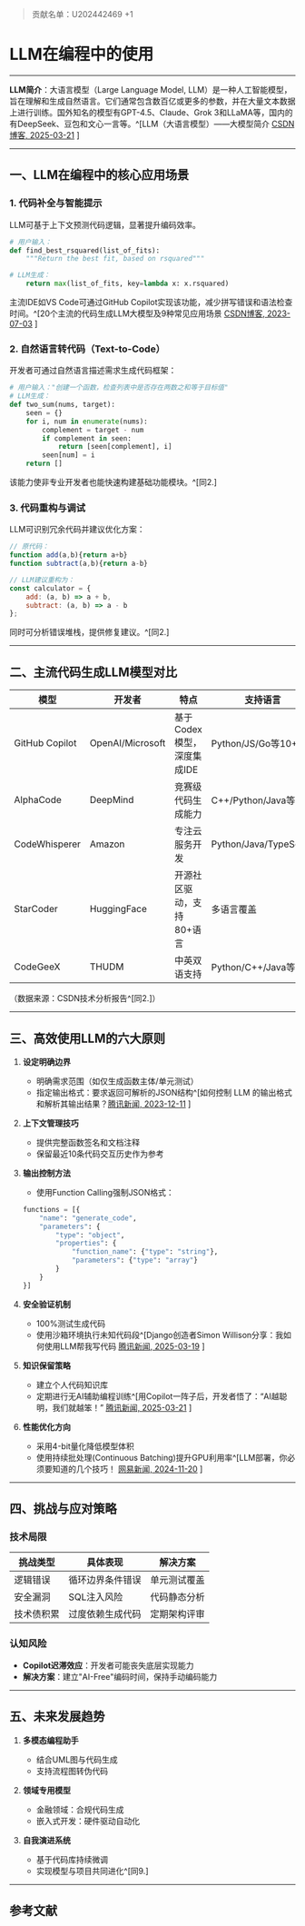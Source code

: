 > 贡献名单：U202442469 +1

# LLM在编程中的使用

---

**LLM简介**：大语言模型（Large Language Model, LLM）是一种人工智能模型，旨在理解和生成自然语言。它们通常包含数百亿或更多的参数，并在大量文本数据上进行训练。国外知名的模型有GPT-4.5、Claude、Grok 3和LLaMA等，国内的有DeepSeek、豆包和文心一言等。^[LLM（大语言模型）——大模型简介 [CSDN博客, 2025-03-21](https://blog.csdn.net/telescopewang/article/details/132711226) ]

---

## 一、LLM在编程中的核心应用场景

### 1. 代码补全与智能提示

LLM可基于上下文预测代码逻辑，显著提升编码效率。

```python
# 用户输入：
def find_best_rsquared(list_of_fits):
    """Return the best fit, based on rsquared"""

# LLM生成：
    return max(list_of_fits, key=lambda x: x.rsquared)
```

主流IDE如VS Code可通过GitHub Copilot实现该功能，减少拼写错误和语法检查时间。^[20个主流的代码生成LLM大模型及9种常见应用场景 [CSDN博客, 2023-07-03](https://blog.csdn.net/shebao3333/article/details/131508485) ]

### 2. 自然语言转代码（Text-to-Code）

开发者可通过自然语言描述需求生成代码框架：

```python
# 用户输入："创建一个函数，检查列表中是否存在两数之和等于目标值"
# LLM生成：
def two_sum(nums, target):
    seen = {}
    for i, num in enumerate(nums):
        complement = target - num
        if complement in seen:
            return [seen[complement], i]
        seen[num] = i
    return []
```

该能力使非专业开发者也能快速构建基础功能模块。^[同2.]

### 3. 代码重构与调试

LLM可识别冗余代码并建议优化方案：

```javascript
// 原代码：
function add(a,b){return a+b}
function subtract(a,b){return a-b}

// LLM建议重构为：
const calculator = {
    add: (a, b) => a + b,
    subtract: (a, b) => a - b
};
```

同时可分析错误堆栈，提供修复建议。^[同2.]

---

## 二、主流代码生成LLM模型对比

| 模型                | 开发者       | 特点                          | 支持语言                     |
|---------------------|-------------|-------------------------------|----------------------------|
| GitHub Copilot       | OpenAI/Microsoft | 基于Codex模型，深度集成IDE    | Python/JS/Go等10+          |
| AlphaCode           | DeepMind     | 竞赛级代码生成能力            | C++/Python/Java等          |
| CodeWhisperer       | Amazon       | 专注云服务开发                | Python/Java/TypeScript      |
| StarCoder           | HuggingFace  | 开源社区驱动，支持80+语言     | 多语言覆盖                  |
| CodeGeeX            | THUDM        | 中英双语支持                  | Python/C++/Java等20+       |

（数据来源：CSDN技术分析报告^[同2.]）

---

## 三、高效使用LLM的六大原则

1. **设定明确边界**
   - 明确需求范围（如仅生成函数主体/单元测试）
   - 指定输出格式：要求返回可解析的JSON结构^[如何控制 LLM 的输出格式和解析其输出结果？[腾讯新闻, 2023-12-11](https://so.html5.qq.com/page/real/search_news?docid=70000021_81365766a8418552&faker=1) ]

2. **上下文管理技巧**
   - 提供完整函数签名和文档注释
   - 保留最近10条代码交互历史作为参考

3. **输出控制方法**
   - 使用Function Calling强制JSON格式：

   ```python
   functions = [{
       "name": "generate_code",
       "parameters": {
           "type": "object",
           "properties": {
               "function_name": {"type": "string"},
               "parameters": {"type": "array"}
           }
       }
   }]
   ```

4. **安全验证机制**
   - 100%测试生成代码
   - 使用沙箱环境执行未知代码段^[Django创造者Simon Willison分享：我如何使用LLM帮我写代码 [腾讯新闻, 2025-03-19](https://news.qq.com/rain/a/20250319A01BZ500) ]

5. **知识保留策略**
   - 建立个人代码知识库
   - 定期进行无AI辅助编程训练^[用Copilot一阵子后，开发者悟了：“AI越聪明，我们就越笨！” [腾讯新闻, 2025-03-21](https://news.qq.com/rain/a/20250321A062TD00) ]

6. **性能优化方向**
   - 采用4-bit量化降低模型体积
   - 使用持续批处理(Continuous Batching)提升GPU利用率^[LLM部署，你必须要知道的几个技巧！ [网易新闻, 2024-11-20](https://www.163.com/dy/article/JHFOBJQ30552NMWZ.html) ]

---

## 四、挑战与应对策略

### 技术局限

| 挑战类型         | 具体表现                     | 解决方案                     |
|------------------|----------------------------|----------------------------|
| 逻辑错误         | 循环边界条件错误            | 单元测试覆盖                |
| 安全漏洞         | SQL注入风险                 | 代码静态分析                |
| 技术债积累       | 过度依赖生成代码            | 定期架构评审                |

### 认知风险

- **Copilot迟滞效应**：开发者可能丧失底层实现能力
- **解决方案**：建立"AI-Free"编码时间，保持手动编码能力

---

## 五、未来发展趋势

1. **多模态编程助手**
   - 结合UML图与代码生成
   - 支持流程图转伪代码

2. **领域专用模型**
   - 金融领域：合规代码生成
   - 嵌入式开发：硬件驱动自动化

3. **自我演进系统**
   - 基于代码库持续微调
   - 实现模型与项目共同进化^[同9.]

---

## 参考文献
